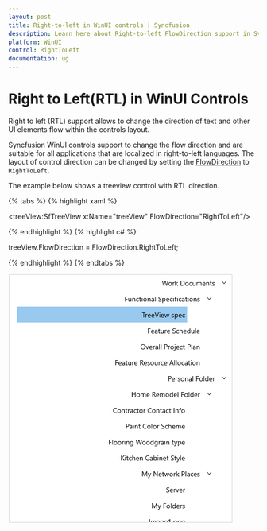 ```yaml
---
layout: post
title: Right-to-left in WinUI controls | Syncfusion
description: Learn here about Right-to-left FlowDirection support in Syncfusion WinUI Project Reunion controls and more details. 
platform: WinUI
control: RightToLeft
documentation: ug
---
```


# Right to Left(RTL) in WinUI Controls 

Right to left (RTL) support allows to change the direction of text and other UI elements flow within the controls layout. 
 
Syncfusion WinUI controls support to change the flow direction and are suitable for all applications that are localized in right-to-left languages. The layout of control direction can be changed by setting the [FlowDirection](https://docs.microsoft.com/en-us/uwp/api/windows.ui.xaml.frameworkelement.flowdirection?view=winrt-19041) to `RightToLeft`. 

The example below shows a treeview control with RTL direction.

{% tabs %}
{% highlight xaml %}

<treeView:SfTreeView x:Name="treeView" FlowDirection="RightToLeft"/>

{% endhighlight %}
{% highlight c# %}

treeView.FlowDirection = FlowDirection.RightToLeft;

{% endhighlight %}
{% endtabs %}

![WinUI TreeView with right-to-left flow direction](Common-images/winui-control-right-to-left-direction.png)